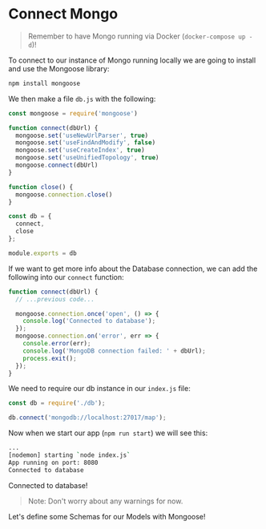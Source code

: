 # Connect Mongo

> Remember to have Mongo running via Docker (`docker-compose up -d`)!

To connect to our instance of Mongo running locally we are going to install and use the Mongoose library:
```bash
npm install mongoose
```

We then make a file `db.js` with the following:
```js
const mongoose = require('mongoose')

function connect(dbUrl) {
  mongoose.set('useNewUrlParser', true)
  mongoose.set('useFindAndModify', false)
  mongoose.set('useCreateIndex', true)
  mongoose.set('useUnifiedTopology', true)
  mongoose.connect(dbUrl)
}

function close() {
  mongoose.connection.close()
}

const db = {
  connect,
  close
};

module.exports = db
```

If we want to get more info about the Database connection, we can add the following into our `connect` function:
```js
function connect(dbUrl) {
  // ...previous code...

  mongoose.connection.once('open', () => {
    console.log('Connected to database');
  });
  mongoose.connection.on('error', err => {
    console.error(err);
    console.log('MongoDB connection failed: ' + dbUrl);
    process.exit();
  });
}
```

We need to require our db instance in our `index.js` file:
```js
const db = require('./db');

db.connect('mongodb://localhost:27017/map');
```

Now when we start our app (`npm run start`) we will see this:
```bash
...
[nodemon] starting `node index.js`
App running on port: 8080
Connected to database
```
Connected to database! 

> Note: Don't worry about any warnings for now.

Let's define some Schemas for our Models with Mongoose!